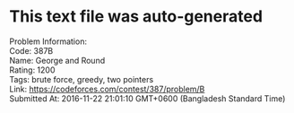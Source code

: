 # This text file was auto-generated  
  
Problem Information:  
Code: 387B  
Name: George and Round  
Rating: 1200  
Tags: brute force, greedy, two pointers  
Link: https://codeforces.com/contest/387/problem/B  
Submitted At: 2016-11-22 21:01:10 GMT+0600 (Bangladesh Standard Time)  
